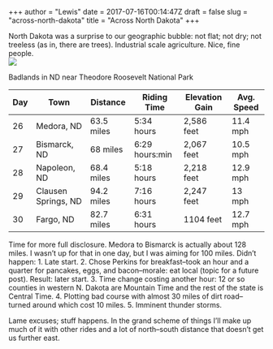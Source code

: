 +++
author = "Lewis"
date = 2017-07-16T00:14:47Z
draft = false
slug = "across-north-dakota"
title = "Across North Dakota"
+++


North Dakota was a surprise to our geographic bubble: not flat; not dry; not treeless (as in, there are trees). Industrial scale agriculture. Nice, fine people.  
[![](/images/2017/07/2017-06-26-13.59.37-768x576.jpg)](/images/2017/07/2017-06-26-13.59.37.jpg)
    
   Badlands in ND near Theodore Roosevelt National Park

<table><thead><tr><th>Day</th><th>Town</th><th>Distance</th><th>Riding Time</th><th>Elevation Gain</th><th>Avg. Speed</th></tr></thead><tbody><tr><td>26</td><td>Medora, ND</td><td>63.5 miles</td><td>5:34 hours</td><td>2,586 feet</td><td>11.4 mph</td></tr><tr><td>27</td><td>Bismarck, ND</td><td>68 miles</td><td>6:29 hours:min</td><td>2,067 feet</td><td>10.5 mph</td></tr><tr><td>28</td><td>Napoleon, ND</td><td>68.4 miles</td><td>5:18 hours</td><td>2,218 feet</td><td>12.9 mph</td></tr><tr><td>29</td><td>Clausen Springs, ND</td><td>94.2 miles</td><td>7:16 hours</td><td>2,247 feet</td><td>13 mph</td></tr><tr><td>30</td><td>Fargo, ND</td><td>82.7 miles</td><td>6:31 hours</td><td>1104 feet</td><td>12.7 mph</td></tr></tbody></table>Time for more full disclosure. Medora to Bismarck is actually about 128 miles. I wasn’t up for that in one day, but I was aiming for 100 miles. Didn’t happen: 1. Late start. 2. Chose Perkins for breakfast–took an hour and a quarter for pancakes, eggs, and bacon–morale: eat local (topic for a future post). Result: later start. 3. Time change costing another hour: 12 or so counties in western N. Dakota are Mountain Time and the rest of the state is Central Time. 4. Plotting bad course with almost 30 miles of dirt road–turned around which cost 10 miles. 5. Imminent thunder storms.

Lame excuses; stuff happens. In the grand scheme of things I’ll make up much of it with other rides and a lot of north–south distance that doesn’t get us further east.

